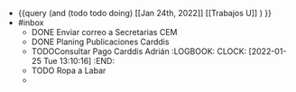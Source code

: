 - {{query (and (todo todo doing) [[Jan 24th, 2022]] [[Trabajos U]]  ) }}
- #inbox
	- DONE Enviar correo a Secretarias CEM
	- DONE Planing Publicaciones Carddis
	- TODOConsultar Pago Carddis Adrián
	  :LOGBOOK:
	  CLOCK: [2022-01-25 Tue 13:10:16]
	  :END:
	- TODO Ropa a Labar
	-